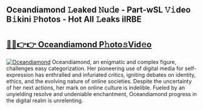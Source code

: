 ## Oceandiamond 𝙻eaked 𝙽u𝚍e - Part-wSL 𝚅𝚒deo B𝚒kini 𝙿hotos - Hot All 𝙻eaks ilRBE

# <h2><a href="http://ld0hlbv.urlbe.top/?page=Oceandiamond">🔗🔗👉👉 Oceandiamond P𝚑oto𝚜Vid𝚎o</a></h2>

[![Oceandiamond](https://i.imgur.com/eBuTRDB.gif)](http://ld0hlbv.urlbe.top/?page=Oceandiamond)
Oceandiamond, an enigmatic and complex figure, challenges easy categorization. Her pioneering use of digital media for self-expression has enthralled and infuriated critics, igniting debates on identity, ethics, and the evolving nature of online societies. Despite the uncertainty of her next actions, her mark on online culture is indelible. Fueled by an unyielding resolve and undeniable enchantment, Oceandiamond progress in the digital realm is unrelenting.
